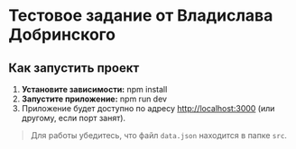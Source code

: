 # Тестовое задание от Владислава Добринского

## Как запустить проект

1. **Установите зависимости:**
npm install
2. **Запустите приложение:**
npm run dev
3. Приложение будет доступно по адресу [http://localhost:3000](http://localhost:3000) (или другому, если порт занят).

> Для работы убедитесь, что файл `data.json` находится в папке `src`.
